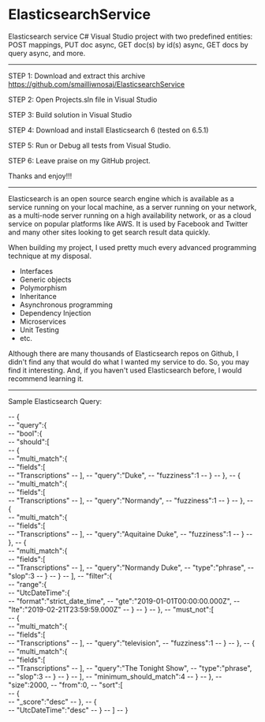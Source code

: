 # ElasticsearchService
Elasticsearch service C# Visual Studio project with two predefined entities: POST mappings, PUT doc async, GET doc(s) by id(s) async, GET docs by query async, and more.

-----------------------------------------------------------------------------------------------------------------------

STEP 1: Download and extract this archive
https://github.com/smailliwnosaj/ElasticsearchService

STEP 2: Open Projects.sln file in Visual Studio

STEP 3: Build solution in Visual Studio

STEP 4: Download and install Elasticsearch 6 (tested on 6.5.1)

STEP 5: Run or Debug all tests from Visual Studio.

STEP 6:  Leave praise on my GitHub project.  

Thanks and enjoy!!!

-------------------------------------------------------------------------------------------------------------------------

Elasticsearch is an open source search engine which is available as a service running on your local machine, as a server running on your network, as a multi-node server running on a high availability network, or as a cloud service on popular platforms like AWS.  It is used by Facebook and Twitter and many other sites looking to get search result data quickly.

When building my project, I used pretty much every advanced programming technique at my disposal.

- Interfaces
- Generic objects
- Polymorphism
- Inheritance
- Asynchronous programming
- Dependency Injection
- Microservices
- Unit Testing
- etc.

Although there are many thousands of Elasticsearch repos on Github, I didn't find any that would do what I wanted my service to do.  So, you may find it interesting.  And, if you haven't used Elasticsearch before, I would recommend learning it.

-------------------------------------------------------------------------------------------------------------------------

Sample Elasticsearch Query:

-- {  
--    "query":{  
--       "bool":{  
--          "should":[  
--             {  
--                "multi_match":{  
--                   "fields":[  
--                      "Transcriptions"
--                   ],
--                   "query":"Duke",
--                   "fuzziness":1
--                }
--             },
--             {  
--                "multi_match":{  
--                   "fields":[  
--                      "Transcriptions"
--                   ],
--                   "query":"Normandy",
--                   "fuzziness":1
--                }
--             },
--             {  
--                "multi_match":{  
--                   "fields":[  
--                      "Transcriptions"
--                   ],
--                   "query":"Aquitaine Duke",
--                   "fuzziness":1
--                }
--             },
--             {  
--                "multi_match":{  
--                   "fields":[  
--                      "Transcriptions"
--                   ],
--                   "query":"Normandy Duke",
--                   "type":"phrase",
--                   "slop":3
--                }
--             }
--          ],
--          "filter":{  
--             "range":{  
--                "UtcDateTime":{  
--                   "format":"strict_date_time",
--                   "gte":"2019-01-01T00:00:00.000Z",
--                   "lte":"2019-02-21T23:59:59.000Z"
--                }
--             }
--          },
--          "must_not":[  
--             {  
--                "multi_match":{  
--                   "fields":[  
--                      "Transcriptions"
--                   ],
--                   "query":"television",
--                   "fuzziness":1
--                }
--             },
--             {  
--                "multi_match":{  
--                   "fields":[  
--                      "Transcriptions"
--                   ],
--                   "query":"The Tonight Show",
--                   "type":"phrase",
--                   "slop":3
--                }
--             }
--          ],
--          "minimum_should_match":4
--       }
--    },
--    "size":2000,
--    "from":0,
--    "sort":[  
--       {  
--          "_score":"desc"
--       },
--       {  
--          "UtcDateTime":"desc"
--       }
--    ]
-- }


